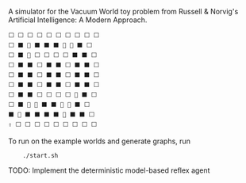 A simulator for the Vacuum World toy problem from Russell & Norvig's Artificial Intelligence: A Modern Approach.

````
⬜ ⬜ ⬜ ⬜ ⬜ ⬜ ⬜ ⬜ ⬜ ⬜
⬜ ⬛ 💩 ⬛ ⬛ ⬛ 💩 💩 ⬛ ⬜
⬜ ⬛ 💩 ⬜ ⬜ ⬜ ⬜ ⬛ ⬛ ⬜
⬜ ⬛ ⬛ ⬜ ⬛ ⬛ ⬜ ⬛ ⬛ ⬜
⬜ ⬛ ⬛ ⬜ ⬛ ⬛ ⬜ ⬛ ⬛ ⬜
⬜ ⬛ ⬛ ⬜ ⬛ ⬛ ⬜ ⬛ ⬛ ⬜
⬜ ⬛ ⬛ ⬜ ⬜ ⬜ ⬜ 💩 ⬛ ⬜
⬜ ⬛ 💩 💩 ⬛ ⬛ 💩 💩 ⬛ ⬜
⬛ 💩 ⬛ ⬛ ⬛ ⬛ 💩 ⬛ ⬛ ⬜
⇧ ⬜ ⬜ ⬜ ⬜ ⬜ ⬜ ⬜ ⬜ ⬜
````

To run on the example worlds and generate graphs, run

````
    ./start.sh
````

TODO: Implement the deterministic model-based reflex agent
